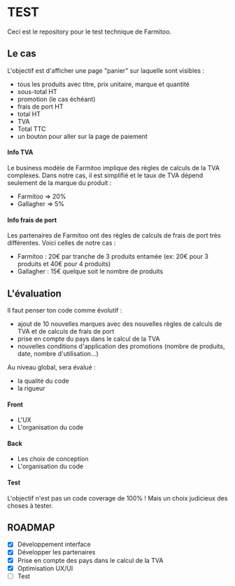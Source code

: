 # TEST

Ceci est le repository pour le test technique de Farmitoo.

## Le cas

L'objectif est d'afficher une page "panier" sur laquelle sont visibles :

- tous les produits avec titre, prix unitaire, marque et quantité
- sous-total HT
- promotion (le cas échéant)
- frais de port HT
- total HT
- TVA
- Total TTC
- un bouton pour aller sur la page de paiement

#### Info TVA

Le business modèle de Farmitoo implique des règles de calculs de la TVA complexes.
Dans notre cas, il est simplifié et le taux de TVA dépend seulement de la marque du produit :

- Farmitoo => 20%
- Gallagher => 5%

#### Info frais de port

Les partenaires de Farmitoo ont des règles de calculs de frais de port très différentes.
Voici celles de notre cas :

- Farmitoo : 20€ par tranche de 3 produits entamée (ex: 20€ pour 3 produits et 40€ pour 4 produits)
- Gallagher : 15€ quelque soit le nombre de produits

## L'évaluation

Il faut penser ton code comme évolutif :

- ajout de 10 nouvelles marques avec des nouvelles règles de calculs de TVA et de calculs de frais de port
- prise en compte du pays dans le calcul de la TVA
- nouvelles conditions d'application des promotions (nombre de produits, date, nombre d'utilisation...)

Au niveau global, sera évalué :

- la qualité du code
- la rigueur

#### Front

- L'UX
- L'organisation du code

#### Back

- Les choix de conception
- L'organisation du code

#### Test

L'objectif n'est pas un code coverage de 100% !
Mais un choix judicieux des choses à tester.

## ROADMAP

- [x] Développement interface
- [x] Développer les partenaires
- [x] Prise en compte des pays dans le calcul de la TVA
- [x] Optimisation UX/UI
- [ ] Test

